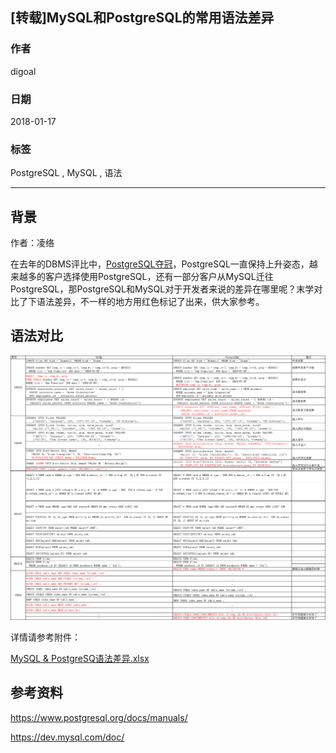 ## [转载]MySQL和PostgreSQL的常用语法差异      
                              
### 作者                              
digoal                              
                              
### 日期                              
2018-01-17                             
                              
### 标签                              
PostgreSQL , MySQL , 语法       
                              
----                              
                              
## 背景            
作者：凌络      
      
在去年的DBMS评比中，[PostgreSQL夺冠](https://mp.weixin.qq.com/s/Shs5kiQ6vM7gj7KAXCNelA)，PostgreSQL一直保持上升姿态，越来越多的客户选择使用PostgreSQL，还有一部分客户从MySQL迁往PostgreSQL，那PostgreSQL和MySQL对于开发者来说的差异在哪里呢？末学对比了下语法差异，不一样的地方用红色标记了出来，供大家参考。   
      
## 语法对比      
![pic](20180117_02_pic_001.png)      
      
详情请参考附件：   
   
[MySQL & PostgreSQ语法差异.xlsx](20180117_02_doc_001.xlsx)      
      
## 参考资料      
https://www.postgresql.org/docs/manuals/    
   
https://dev.mysql.com/doc/   
